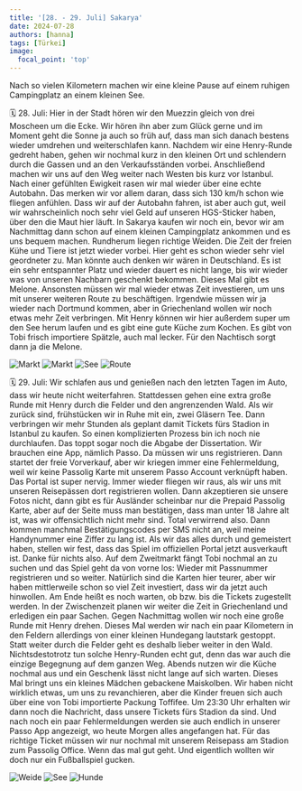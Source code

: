 ```yaml
---
title: '[28. - 29. Juli] Sakarya'
date: 2024-07-28
authors: [hanna]
tags: [Türkei]
image:
  focal_point: 'top'
---
```

Nach so vielen Kilometern machen wir eine kleine Pause auf einem ruhigen Campingplatz an einem kleinen See.

<!--more-->

🗓️ 28. Juli: Hier in der Stadt hören wir den Muezzin gleich von drei Moscheen um die Ecke. Wir hören ihn aber zum Glück gerne und im Moment geht die Sonne ja auch so früh auf, dass man sich danach bestens wieder umdrehen und weiterschlafen kann. Nachdem wir eine Henry-Runde gedreht haben, gehen wir nochmal kurz in den kleinen Ort und schlendern durch die Gassen und an den Verkaufsständen vorbei. Anschließend machen wir uns auf den Weg weiter nach Westen bis kurz vor Istanbul. Nach einer gefühlten Ewigkeit rasen wir mal wieder über eine echte Autobahn. Das merken wir vor allem daran, dass sich 130 km/h schon wie fliegen anfühlen. Dass wir auf der Autobahn fahren, ist aber auch gut, weil wir wahrscheinlich noch sehr viel Geld auf unseren HGS-Sticker haben, über den die Maut hier läuft. In Sakarya kaufen wir noch ein, bevor wir am Nachmittag dann schon auf einem kleinen Campingplatz ankommen und es uns bequem machen. Rundherum liegen richtige Weiden. Die Zeit der freien Kühe und Tiere ist jetzt wieder vorbei. Hier geht es schon wieder sehr viel geordneter zu. Man könnte auch denken wir wären in Deutschland. Es ist ein sehr entspannter Platz und wieder dauert es nicht lange, bis wir wieder was von unseren Nachbarn geschenkt bekommen. Dieses Mal gibt es Melone. Ansonsten müssen wir mal wieder etwas Zeit investieren, um uns mit unserer weiteren Route zu beschäftigen. Irgendwie müssen wir ja wieder nach Dortmund kommen, aber in Griechenland wollen wir noch etwas mehr Zeit verbringen. Mit Henry können wir hier außerdem super um den See herum laufen und es gibt eine gute Küche zum Kochen. Es gibt von Tobi frisch importiere Spätzle, auch mal lecker. Für den Nachtisch sorgt dann ja die Melone.

<img src="Markt1.jpg" alt="Markt" caption="">

<img src="Markt2.jpg" alt="Markt" caption="">

<img src="See1.jpg" alt="See" caption="">

<img src="Route_28.07.24.jpg" alt="Route" caption=" ">

🗓️ 29. Juli: Wir schlafen aus und genießen nach den letzten Tagen im Auto, dass wir heute nicht weiterfahren. Stattdessen gehen eine extra große Runde mit Henry durch die Felder und den angrenzenden Wald. Als wir zurück sind, frühstücken wir in Ruhe mit ein, zwei Gläsern Tee. Dann verbringen wir mehr Stunden als geplant damit Tickets fürs Stadion in Istanbul zu kaufen. So einen komplizierten Prozess bin ich noch nie durchlaufen. Das toppt sogar noch die Abgabe der Dissertation. Wir brauchen eine App, nämlich Passo. Da müssen wir uns registrieren. Dann startet der freie Vorverkauf, aber wir kriegen immer eine Fehlermeldung, weil wir keine Passolig Karte mit unserem Passo Account verknüpft haben. Das Portal ist super nervig. Immer wieder fliegen wir raus, als wir uns mit unseren Reisepässen dort registrieren wollen. Dann akzeptieren sie unsere Fotos nicht, dann gibt es für Ausländer scheinbar nur die Prepaid Passolig Karte, aber auf der Seite muss man bestätigen, dass man unter 18 Jahre alt ist, was wir offensichtlich nicht mehr sind. Total verwirrend also. Dann kommen manchmal Bestätigungscodes per SMS nicht an, weil meine Handynummer eine Ziffer zu lang ist. Als wir das alles durch und gemeistert haben, stellen wir fest, dass das Spiel im offiziellen Portal jetzt ausverkauft ist. Danke für nichts also. Auf dem Zweitmarkt fängt Tobi nochmal an zu suchen und das Spiel geht da von vorne los: Wieder mit Passnummer registrieren und so weiter. Natürlich sind die Karten hier teurer, aber wir haben mittlerweile schon so viel Zeit investiert, dass wir da jetzt auch hinwollen. Am Ende heißt es noch warten, ob bzw. bis die Tickets zugestellt werden. In der Zwischenzeit planen wir weiter die Zeit in Griechenland und erledigen ein paar Sachen. Gegen Nachmittag wollen wir noch eine große Runde mit Henry drehen. Dieses Mal werden wir nach ein paar Kilometern in den Feldern allerdings von einer kleinen Hundegang lautstark gestoppt. Statt weiter durch die Felder geht es deshalb lieber weiter in den Wald. Nichtsdestotrotz tun solche Henry-Runden echt gut, denn das war auch die einzige Begegnung auf dem ganzen Weg. Abends nutzen wir die Küche nochmal aus und ein Geschenk lässt nicht lange auf sich warten. Dieses Mal bringt uns ein kleines Mädchen gebackene Maiskolben. Wir haben nicht wirklich etwas, um uns zu revanchieren, aber die Kinder freuen sich auch über eine von Tobi importierte Packung Toffifee. Um 23:30 Uhr erhalten wir dann noch die Nachricht, dass unsere Tickets fürs Stadion da sind. Und nach noch ein paar Fehlermeldungen werden sie auch endlich in unserer Passo App angezeigt, wo heute Morgen alles angefangen hat. Für das richtige Ticket müssen wir nur nochmal mit unserem Reisepass am Stadion zum Passolig Office. Wenn das mal gut geht. Und eigentlich wollten wir doch nur ein Fußballspiel gucken.

<img src="Weide.jpg" alt="Weide" caption="">

<img src="See2.jpg" alt="See" caption="">

<img src="Hunde.jpg" alt="Hunde" caption="">